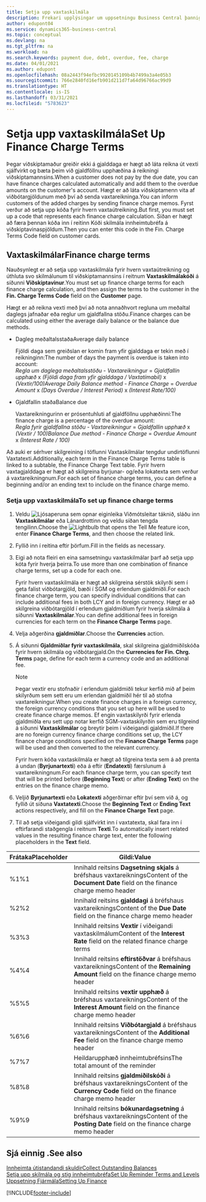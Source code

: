 ```yaml
---
title: Setja upp vaxtaskilmála
description: Frekari upplýsingar um uppsetningu Business Central þannig að hægt sé að upplýsa viðskiptavini um viðbótargjöld með því að senda vaxtareikninga.
author: edupont04
ms.service: dynamics365-business-central
ms.topic: conceptual
ms.devlang: na
ms.tgt_pltfrm: na
ms.workload: na
ms.search.keywords: payment due, debt, overdue, fee, charge
ms.date: 04/01/2021
ms.author: edupont
ms.openlocfilehash: 08a2443f94efbc9920145109b4b7499a3a4e05b3
ms.sourcegitcommit: 766e2840fd16efb901d211d7fa64d96766ac99d9
ms.translationtype: HT
ms.contentlocale: is-IS
ms.lasthandoff: 03/31/2021
ms.locfileid: "5783623"
---
```

# <a name="set-up-finance-charge-terms"></a><span data-ttu-id="2685e-103">Setja upp vaxtaskilmála</span><span class="sxs-lookup"><span data-stu-id="2685e-103">Set Up Finance Charge Terms</span></span>

<span data-ttu-id="2685e-104">Þegar viðskiptamaður greiðir ekki á gjalddaga er hægt að láta reikna út vexti sjálfvirkt og bæta þeim við gjaldföllnu upphæðina á reikningi viðskiptamannsins.</span><span class="sxs-lookup"><span data-stu-id="2685e-104">When a customer does not pay by the due date, you can have finance charges calculated automatically and add them to the overdue amounts on the customer's account.</span></span> <span data-ttu-id="2685e-105">Hægt er að láta viðskiptamenn vita af viðbótargjöldunum með því að senda vaxtareikninga.</span><span class="sxs-lookup"><span data-stu-id="2685e-105">You can inform customers of the added charges by sending finance charge memos.</span></span> <span data-ttu-id="2685e-106">Fyrst verður að setja upp kóða fyrir hvern vaxtaútreikning.</span><span class="sxs-lookup"><span data-stu-id="2685e-106">But first, you must set up a code that represents each finance charge calculation.</span></span> <span data-ttu-id="2685e-107">Síðan er hægt að færa þennan kóða inn í reitinn Kóði skilmála innheimtubréfa á viðskiptavinaspjöldum.</span><span class="sxs-lookup"><span data-stu-id="2685e-107">Then you can enter this code in the Fin. Charge Terms Code field on customer cards.</span></span>  

## <a name="finance-charge-terms"></a><span data-ttu-id="2685e-108">Vaxtaskilmálar</span><span class="sxs-lookup"><span data-stu-id="2685e-108">Finance charge terms</span></span>

<span data-ttu-id="2685e-109">Nauðsynlegt er að setja upp vaxtaskilmála fyrir hvern vaxtaútreikning og úthluta svo skilmálunum til viðskiptamannsins í reitnum **Vaxtaskilmálakóði** á síðunni **Viðskiptavinur**.</span><span class="sxs-lookup"><span data-stu-id="2685e-109">You must set up finance charge terms for each finance charge calculation, and then assign the terms to the customer in the **Fin. Charge Terms Code** field on the **Customer** page.</span></span>

<span data-ttu-id="2685e-110">Hægt er að reikna vexti með því að nota annaðhvort regluna um meðaltal daglegs jafnaðar eða reglur um gjaldfallna stöðu.</span><span class="sxs-lookup"><span data-stu-id="2685e-110">Finance charges can be calculated using either the average daily balance or the balance due methods.</span></span>

* <span data-ttu-id="2685e-111">Dagleg meðaltalsstaða</span><span class="sxs-lookup"><span data-stu-id="2685e-111">Average daily balance</span></span>  
  
  <span data-ttu-id="2685e-112">Fjöldi daga sem greiðslan er komin fram yfir gjalddaga er tekin með í reikninginn:</span><span class="sxs-lookup"><span data-stu-id="2685e-112">The number of days the payment is overdue is taken into account:</span></span>  
  <span data-ttu-id="2685e-113">*Regla um daglega meðaltalsstöðu* - *Vaxtareikningur* = *Gjaldfallin upphæð* x *(Fjöldi daga fram yfir gjalddaga / Vaxtatímabil)* x *(Vextir/100)*</span><span class="sxs-lookup"><span data-stu-id="2685e-113">*Average Daily Balance method* - *Finance Charge* = *Overdue Amount* x *(Days Overdue / Interest Period)* x *(Interest Rate/100)*</span></span>

* <span data-ttu-id="2685e-114">Gjaldfallin staða</span><span class="sxs-lookup"><span data-stu-id="2685e-114">Balance due</span></span>  
  
  <span data-ttu-id="2685e-115">Vaxtareikningurinn er prósentuhluti af gjaldföllnu upphæðinni:</span><span class="sxs-lookup"><span data-stu-id="2685e-115">The finance charge is a percentage of the overdue amount:</span></span>  
  <span data-ttu-id="2685e-116">*Regla fyrir gjaldfallna stöðu* - *Vaxtareikningur* = *Gjaldfallin upphæð* x *(Vextir / 100)*</span><span class="sxs-lookup"><span data-stu-id="2685e-116">*Balance Due method* - *Finance Charge* = *Overdue Amount* x *(Interest Rate / 100)*</span></span>

<span data-ttu-id="2685e-117">Að auki er sérhver skilgreining í töflunni Vaxtaskilmálar tengdur undirtöflunni Vaxtatexti.</span><span class="sxs-lookup"><span data-stu-id="2685e-117">Additionally, each term in the Finance Charge Terms table is linked to a subtable, the Finance Charge Text table.</span></span> <span data-ttu-id="2685e-118">Fyrir hvern vaxtagjalddaga er hægt að skilgreina byrjunar- og/eða lokatexta sem verður á vaxtareikningnum.</span><span class="sxs-lookup"><span data-stu-id="2685e-118">For each set of finance charge terms, you can define a beginning and/or an ending text to include on the finance charge memo.</span></span>

### <a name="to-set-up-finance-charge-terms"></a><span data-ttu-id="2685e-119">Setja upp vaxtaskilmála</span><span class="sxs-lookup"><span data-stu-id="2685e-119">To set up finance charge terms</span></span>

1. <span data-ttu-id="2685e-120">Veldu ![Ljósaperuna sem opnar eiginleika Viðmótsleitar](media/ui-search/search_small.png "Segðu mér hvað þú vilt gera") táknið, sláðu inn **Vaxtaskilmálar** eða Lánardrottinn og veldu síðan tengda tengilinn.</span><span class="sxs-lookup"><span data-stu-id="2685e-120">Choose the ![Lightbulb that opens the Tell Me feature](media/ui-search/search_small.png "Tell me what you want to do") icon, enter **Finance Charge Terms**, and then choose the related link.</span></span>  
2. <span data-ttu-id="2685e-121">Fyllið inn í reitina eftir þörfum.</span><span class="sxs-lookup"><span data-stu-id="2685e-121">Fill in the fields as necessary.</span></span>
3. <span data-ttu-id="2685e-122">Eigi að nota fleiri en eina samsetningu vaxtaskilmálar þarf að setja upp kóta fyrir hverja þeirra.</span><span class="sxs-lookup"><span data-stu-id="2685e-122">To use more than one combination of finance charge terms, set up a code for each one.</span></span>

    <span data-ttu-id="2685e-123">Fyrir hvern vaxtaskilmála er hægt að skilgreina sérstök skilyrði sem í geta falist viðbótargjöld, bæði í SGM og erlendum gjaldmiðli.</span><span class="sxs-lookup"><span data-stu-id="2685e-123">For each finance charge term, you can specify individual conditions that can include additional fees in both LCY and in foreign currency.</span></span> <span data-ttu-id="2685e-124">Hægt er að skilgreina viðbótargjöld í erlendum gjaldmiðlum fyrir hverja skilmála á síðunni **Vaxtaskilmálar**.</span><span class="sxs-lookup"><span data-stu-id="2685e-124">You can define additional fees in foreign currencies for each term on the **Finance Charge Terms** page.</span></span>
4. <span data-ttu-id="2685e-125">Velja aðgerðina **gjaldmiðlar**.</span><span class="sxs-lookup"><span data-stu-id="2685e-125">Choose the **Currencies** action.</span></span>
5. <span data-ttu-id="2685e-126">Á síðunni **Gjaldmiðlar fyrir vaxtaskilmála**, skal skilgreina gjaldmiðilskóða fyrir hvern skilmála og viðbótargjald.</span><span class="sxs-lookup"><span data-stu-id="2685e-126">On the **Currencies for Fin. Chrg. Terms** page, define for each term a currency code and an additional fee.</span></span>

    > [!NOTE]  
    > <span data-ttu-id="2685e-127">Þegar vextir eru stofnaðir í erlendum gjaldmiðli tekur kerfið mið af þeim skilyrðum sem sett eru um erlendan gjaldmiðil hér til að stofna vaxtareikningur.</span><span class="sxs-lookup"><span data-stu-id="2685e-127">When you create finance charges in a foreign currency, the foreign currency conditions that you set up here will be used to create finance charge memos.</span></span> <span data-ttu-id="2685e-128">Ef engin vaxtaskilyrði fyrir erlenda gjaldmiðla eru sett upp notar kerfið SGM-vaxtaskilyrðin sem eru tilgreind á síðunni **Vaxtaskilmálar** og breytir þeim í viðeigandi gjaldmiðil.</span><span class="sxs-lookup"><span data-stu-id="2685e-128">If there are no foreign currency finance charge conditions set up, the LCY finance charge conditions specified on the **Finance Charge Terms** page will be used and then converted to the relevant currency.</span></span>

    <span data-ttu-id="2685e-129">Fyrir hvern kóða vaxtaskilmála er hægt að tilgreina texta sem á að prenta á undan (**Byrjunartexti**) eða á eftir (**Endatexti**) færslunum á vaxtareikningnum.</span><span class="sxs-lookup"><span data-stu-id="2685e-129">For each finance charge term, you can specify text that will be printed before (**Beginning Text**) or after (**Ending Text**) on the entries on the finance charge memo.</span></span>  
6. <span data-ttu-id="2685e-130">Veljið **Byrjunartexti** eða **Lokatexti** aðgerðirnar eftir því sem við á, og fyllið út síðuna **Vaxtatexti**.</span><span class="sxs-lookup"><span data-stu-id="2685e-130">Choose the **Beginning Text** or **Ending Text** actions respectively, and fill on the **Finance Charge Text** page.</span></span>
7. <span data-ttu-id="2685e-131">Til að setja viðeigandi gildi sjálfvirkt inn í vaxtatexta, skal fara inn í eftirfarandi staðgengla í reitnum **Texti**.</span><span class="sxs-lookup"><span data-stu-id="2685e-131">To automatically insert related values in the resulting finance charge text, enter the following placeholders in the **Text** field.</span></span>

|<span data-ttu-id="2685e-132">Frátaka</span><span class="sxs-lookup"><span data-stu-id="2685e-132">Placeholder</span></span>|<span data-ttu-id="2685e-133">Gildi:</span><span class="sxs-lookup"><span data-stu-id="2685e-133">Value</span></span>|  
|-----------------|-----------|  
|<span data-ttu-id="2685e-134">%1</span><span class="sxs-lookup"><span data-stu-id="2685e-134">%1</span></span>|<span data-ttu-id="2685e-135">Innihald reitsins **Dagsetning skjals** á bréfshaus vaxtareiknings</span><span class="sxs-lookup"><span data-stu-id="2685e-135">Content of the **Document Date** field on the finance charge memo header</span></span>|  
|<span data-ttu-id="2685e-136">%2</span><span class="sxs-lookup"><span data-stu-id="2685e-136">%2</span></span>|<span data-ttu-id="2685e-137">Innihald reitsins **gjalddagi** á bréfshaus vaxtareiknings</span><span class="sxs-lookup"><span data-stu-id="2685e-137">Content of the **Due Date** field on the finance charge memo header</span></span>|  
|<span data-ttu-id="2685e-138">%3</span><span class="sxs-lookup"><span data-stu-id="2685e-138">%3</span></span>|<span data-ttu-id="2685e-139">Innihald reitsins **Vextir** í viðeigandi vaxtaskilmálum</span><span class="sxs-lookup"><span data-stu-id="2685e-139">Content of the **Interest Rate** field on the related finance charge terms</span></span>|  
|<span data-ttu-id="2685e-140">%4</span><span class="sxs-lookup"><span data-stu-id="2685e-140">%4</span></span>|<span data-ttu-id="2685e-141">Innihald reitsins **eftirstöðvar** á bréfshaus vaxtareiknings</span><span class="sxs-lookup"><span data-stu-id="2685e-141">Content of the **Remaining Amount** field on the finance charge memo header</span></span>|  
|<span data-ttu-id="2685e-142">%5</span><span class="sxs-lookup"><span data-stu-id="2685e-142">%5</span></span>|<span data-ttu-id="2685e-143">Innihald reitsins **vextir upphæð** á bréfshaus vaxtareiknings</span><span class="sxs-lookup"><span data-stu-id="2685e-143">Content of the **Interest Amount** field on the finance charge memo header</span></span>|  
|<span data-ttu-id="2685e-144">%6</span><span class="sxs-lookup"><span data-stu-id="2685e-144">%6</span></span>|<span data-ttu-id="2685e-145">Innihald reitsins **Viðbótargjald** á bréfshaus vaxtareiknings</span><span class="sxs-lookup"><span data-stu-id="2685e-145">Content of the **Additional Fee** field on the finance charge memo header</span></span>|  
|<span data-ttu-id="2685e-146">%7</span><span class="sxs-lookup"><span data-stu-id="2685e-146">%7</span></span>|<span data-ttu-id="2685e-147">Heildarupphæð innheimtubréfsins</span><span class="sxs-lookup"><span data-stu-id="2685e-147">The total amount of the reminder</span></span>|  
|<span data-ttu-id="2685e-148">%8</span><span class="sxs-lookup"><span data-stu-id="2685e-148">%8</span></span>|<span data-ttu-id="2685e-149">Innihald reitsins **gjaldmiðilskóði** á bréfshaus vaxtareiknings</span><span class="sxs-lookup"><span data-stu-id="2685e-149">Content of the **Currency Code** field on the finance charge memo header</span></span>|  
|<span data-ttu-id="2685e-150">%9</span><span class="sxs-lookup"><span data-stu-id="2685e-150">%9</span></span>|<span data-ttu-id="2685e-151">Innihald reitsins **bókunardagsetning** á bréfshaus vaxtareiknings</span><span class="sxs-lookup"><span data-stu-id="2685e-151">Content of the **Posting Date** field on the finance charge memo header</span></span>|  

## <a name="see-also"></a><span data-ttu-id="2685e-152">Sjá einnig .</span><span class="sxs-lookup"><span data-stu-id="2685e-152">See also</span></span>

[<span data-ttu-id="2685e-153">Innheimta útistandandi skuldir</span><span class="sxs-lookup"><span data-stu-id="2685e-153">Collect Outstanding Balances</span></span>](receivables-collect-outstanding-balances.md)  
[<span data-ttu-id="2685e-154">Setja upp skilmála og stig innheimtubréfa</span><span class="sxs-lookup"><span data-stu-id="2685e-154">Set Up Reminder Terms and Levels</span></span>](finance-setup-reminders.md)  
[<span data-ttu-id="2685e-155">Uppsetning Fjármála</span><span class="sxs-lookup"><span data-stu-id="2685e-155">Setting Up Finance</span></span>](finance-setup-finance.md)  


[!INCLUDE[footer-include](includes/footer-banner.md)]